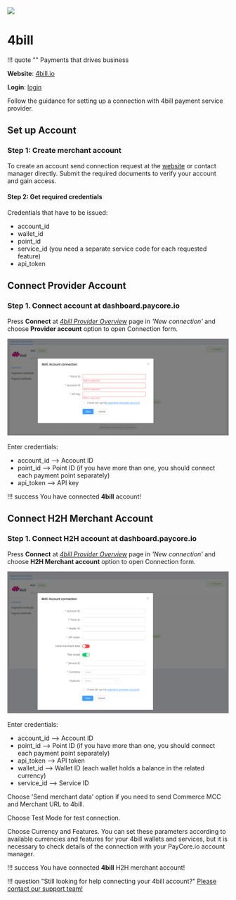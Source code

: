 <img src="https://static.openfintech.io/payment_providers/4bill/logo.svg?w=400" width="400px" >

# 4bill

!!! quote ""
    Payments that drives business

**Website**: [4bill.io](https://4bill.io/)

**Login**: [login](https://cabinet.4bill.io/login)

Follow the guidance for setting up a connection with 4bill payment service provider.

## Set up Account

### Step 1: Create merchant account

To create an account send connection request at the [website](https://4bill.io/) or contact manager directly. Submit the required documents to verify your account and gain access.

#### Step 2: Get required credentials

Credentials that have to be issued:

* account_id
* wallet_id
* point_id
* service_id (you need a separate service code for each requested feature)
* api_token

## Connect Provider Account

### Step 1. Connect account at dashboard.paycore.io

Press **Connect** at [*4bill Provider Overview*](https://dashboard.paycore.io/connect-directory/payment-providers/4bill/general) page in *'New connection'* and choose **Provider account** option to open Connection form.

![Connect](images/provider-account.png)

Enter credentials:

* account_id --> Account ID
* point_id --> Point ID (if you have more than one, you should connect each payment point separately)
* api_token --> API key

!!! success
    You have connected **4bill** account!

## Connect H2H Merchant Account

### Step 1. Connect H2H account at dashboard.paycore.io

Press **Connect** at [*4bill Provider Overview*](https://dashboard.paycore.io/connect-directory/payment-providers/4bill/general) page in *'New connection'* and choose **H2H Merchant account** option to open Connection form.

![Connect](images/h2h-merchant-account.png)

Enter credentials:

* account_id --> Account ID
* point_id --> Point ID (if you have more than one, you should connect each payment point separately)
* api_token --> API token
* wallet_id --> Wallet ID (each wallet holds a balance in the related currency)
* service_id --> Service ID

Choose 'Send merchant data' option if you need to send Commerce MCC and Merchant URL to 4bill.

Choose Test Mode for test connection.

Choose Currency and Features. You can set these parameters according to available currencies and features for your 4bill wallets and services, but it is necessary to check details of the connection with your PayCore.io account manager.

!!! success
    You have connected **4bill** H2H merchant account!

!!! question "Still looking for help connecting your 4bill account?"
    [Please contact our support team!](mailto:support@paycore.io)
